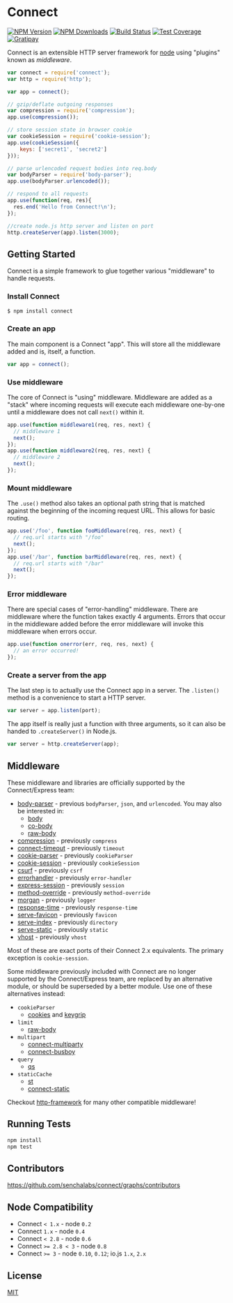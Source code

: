 # Connect

[![NPM Version][npm-image]][npm-url]
[![NPM Downloads][downloads-image]][downloads-url]
[![Build Status][travis-image]][travis-url]
[![Test Coverage][coveralls-image]][coveralls-url]
[![Gratipay][gratipay-image]][gratipay-url]

Connect is an extensible HTTP server framework for [node](http://nodejs.org) using "plugins" known as _middleware_.

```js
var connect = require('connect');
var http = require('http');

var app = connect();

// gzip/deflate outgoing responses
var compression = require('compression');
app.use(compression());

// store session state in browser cookie
var cookieSession = require('cookie-session');
app.use(cookieSession({
    keys: ['secret1', 'secret2']
}));

// parse urlencoded request bodies into req.body
var bodyParser = require('body-parser');
app.use(bodyParser.urlencoded());

// respond to all requests
app.use(function(req, res){
  res.end('Hello from Connect!\n');
});

//create node.js http server and listen on port
http.createServer(app).listen(3000);
```

## Getting Started

Connect is a simple framework to glue together various "middleware" to handle requests.

### Install Connect

```sh
$ npm install connect
```

### Create an app

The main component is a Connect "app". This will store all the middleware added and is, itself, a function.

```js
var app = connect();
```

### Use middleware

The core of Connect is "using" middleware. Middleware are added as a "stack"
where incoming requests will execute each middleware one-by-one until a middleware does not call `next()` within it.

```js
app.use(function middleware1(req, res, next) {
  // middleware 1
  next();
});
app.use(function middleware2(req, res, next) {
  // middleware 2
  next();
});
```

### Mount middleware

The `.use()` method also takes an optional path string that is matched against the beginning of the incoming request
URL. This allows for basic routing.

```js
app.use('/foo', function fooMiddleware(req, res, next) {
  // req.url starts with "/foo"
  next();
});
app.use('/bar', function barMiddleware(req, res, next) {
  // req.url starts with "/bar"
  next();
});
```

### Error middleware

There are special cases of "error-handling" middleware. There are middleware where the function takes exactly 4
arguments. Errors that occur in the middleware added before the error middleware will invoke this middleware when errors
occur.

```js
app.use(function onerror(err, req, res, next) {
  // an error occurred!
});
```

### Create a server from the app

The last step is to actually use the Connect app in a server. The `.listen()` method is a convenience to start a HTTP
server.

```js
var server = app.listen(port);
```

The app itself is really just a function with three arguments, so it can also be handed to `.createServer()` in Node.js.

```js
var server = http.createServer(app);
```

## Middleware

These middleware and libraries are officially supported by the Connect/Express team:

- [body-parser](https://www.npmjs.com/package/body-parser) - previous `bodyParser`, `json`, and `urlencoded`. You may
  also be interested in:
    - [body](https://www.npmjs.com/package/body)
    - [co-body](https://www.npmjs.com/package/co-body)
    - [raw-body](https://www.npmjs.com/package/raw-body)
- [compression](https://www.npmjs.com/package/compression) - previously `compress`
- [connect-timeout](https://www.npmjs.com/package/connect-timeout) - previously `timeout`
- [cookie-parser](https://www.npmjs.com/package/cookie-parser) - previously `cookieParser`
- [cookie-session](https://www.npmjs.com/package/cookie-session) - previously `cookieSession`
- [csurf](https://www.npmjs.com/package/csurf) - previously `csrf`
- [errorhandler](https://www.npmjs.com/package/errorhandler) - previously `error-handler`
- [express-session](https://www.npmjs.com/package/express-session) - previously `session`
- [method-override](https://www.npmjs.com/package/method-override) - previously `method-override`
- [morgan](https://www.npmjs.com/package/morgan) - previously `logger`
- [response-time](https://www.npmjs.com/package/response-time) - previously `response-time`
- [serve-favicon](https://www.npmjs.com/package/serve-favicon) - previously `favicon`
- [serve-index](https://www.npmjs.com/package/serve-index) - previously `directory`
- [serve-static](https://www.npmjs.com/package/serve-static) - previously `static`
- [vhost](https://www.npmjs.com/package/vhost) - previously `vhost`

Most of these are exact ports of their Connect 2.x equivalents. The primary exception is `cookie-session`.

Some middleware previously included with Connect are no longer supported by the Connect/Express team, are replaced by an
alternative module, or should be superseded by a better module. Use one of these alternatives instead:

- `cookieParser`
    - [cookies](https://www.npmjs.com/package/cookies) and [keygrip](https://www.npmjs.com/package/keygrip)
- `limit`
    - [raw-body](https://www.npmjs.com/package/raw-body)
- `multipart`
    - [connect-multiparty](https://www.npmjs.com/package/connect-multiparty)
    - [connect-busboy](https://www.npmjs.com/package/connect-busboy)
- `query`
    - [qs](https://www.npmjs.com/package/qs)
- `staticCache`
    - [st](https://www.npmjs.com/package/st)
    - [connect-static](https://www.npmjs.com/package/connect-static)

Checkout [http-framework](https://github.com/Raynos/http-framework/wiki/Modules) for many other compatible middleware!

## Running Tests

```bash
npm install
npm test
```

## Contributors

https://github.com/senchalabs/connect/graphs/contributors

## Node Compatibility

- Connect `< 1.x` - node `0.2`
- Connect `1.x` - node `0.4`
- Connect `< 2.8` - node `0.6`
- Connect `>= 2.8 < 3` - node `0.8`
- Connect `>= 3` - node `0.10`, `0.12`; io.js `1.x`, `2.x`

## License

[MIT](LICENSE)

[npm-image]: https://img.shields.io/npm/v/connect.svg

[npm-url]: https://npmjs.org/package/connect

[travis-image]: https://img.shields.io/travis/senchalabs/connect/master.svg

[travis-url]: https://travis-ci.org/senchalabs/connect

[coveralls-image]: https://img.shields.io/coveralls/senchalabs/connect/master.svg

[coveralls-url]: https://coveralls.io/r/senchalabs/connect

[downloads-image]: https://img.shields.io/npm/dm/connect.svg

[downloads-url]: https://npmjs.org/package/connect

[gratipay-image]: https://img.shields.io/gratipay/dougwilson.svg

[gratipay-url]: https://www.gratipay.com/dougwilson/
